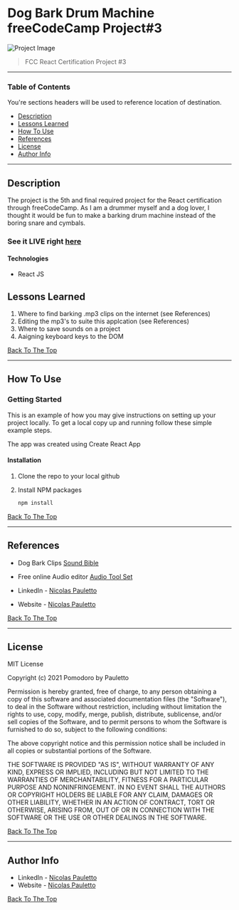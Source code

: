 # Dog Bark Drum Machine freeCodeCamp Project#3

![Project Image](https://user-images.githubusercontent.com/79706492/147692163-294591f3-0326-463b-80cf-52be075262e0.png)

> FCC React Certification Project #3
---

### Table of Contents
You're sections headers will be used to reference location of destination.

- [Description](#description)
- [Lessons Learned](#lessons-learned)
- [How To Use](#how-to-use)
- [References](#references)
- [License](#license)
- [Author Info](#author-info)

---

## Description

The project is the 5th and final required project for the React certification through freeCodeCamp.
As I am a drummer myself and a dog lover, I thought it would be fun to make a barking drum machine instead of
the boring snare and cymbals.

### See it LIVE right [here](https://nickp2791.github.io/Animal_Drum_Machine/)

#### Technologies

- React JS

## Lessons Learned

1. Where to find barking .mp3 clips on the internet (see References)
2. Editing the mp3's to suite this applcation (see References)
3. Where to save sounds on a project
4. Aaigning keyboard keys to the DOM

[Back To The Top](#dog-bark-drum-machine-freecodecamp-project#3)

---

## How To Use

### Getting Started

This is an example of how you may give instructions on setting up your project locally.
To get a local copy up and running follow these simple example steps.

The app was created using Create React App

#### Installation

1. Clone the repo to your local github

2. Install NPM packages
   ```sh
   npm install
   ```
[Back To The Top](#dog-bark-drum-machine-freecodecamp-project#3)

---

## References

- Dog Bark Clips [Sound Bible](https://soundbible.com/tags-dog-bark.html)
- Free online Audio editor [Audio Tool Set](https://audiotoolset.com/editor)

- LinkedIn - [Nicolas Pauletto](https://www.linkedin.com/in/nicolas-pauletto/)
- Website - [Nicolas Pauletto](https://nicolaspauletto.com)

[Back To The Top](#dog-bark-drum-machine-freecodecamp-project#3)

---

## License

MIT License

Copyright (c) 2021 Pomodoro by Pauletto

Permission is hereby granted, free of charge, to any person obtaining a copy
of this software and associated documentation files (the "Software"), to deal
in the Software without restriction, including without limitation the rights
to use, copy, modify, merge, publish, distribute, sublicense, and/or sell
copies of the Software, and to permit persons to whom the Software is
furnished to do so, subject to the following conditions:

The above copyright notice and this permission notice shall be included in all
copies or substantial portions of the Software.

THE SOFTWARE IS PROVIDED "AS IS", WITHOUT WARRANTY OF ANY KIND, EXPRESS OR
IMPLIED, INCLUDING BUT NOT LIMITED TO THE WARRANTIES OF MERCHANTABILITY,
FITNESS FOR A PARTICULAR PURPOSE AND NONINFRINGEMENT. IN NO EVENT SHALL THE
AUTHORS OR COPYRIGHT HOLDERS BE LIABLE FOR ANY CLAIM, DAMAGES OR OTHER
LIABILITY, WHETHER IN AN ACTION OF CONTRACT, TORT OR OTHERWISE, ARISING FROM,
OUT OF OR IN CONNECTION WITH THE SOFTWARE OR THE USE OR OTHER DEALINGS IN THE
SOFTWARE.

[Back To The Top](#dog-bark-drum-machine-freecodecamp-project#3)

---

## Author Info

- LinkedIn - [Nicolas Pauletto](https://www.linkedin.com/in/nicolas-pauletto/)
- Website - [Nicolas Pauletto](https://nicolaspauletto.com)

[Back To The Top](#dog-bark-drum-machine-freecodecamp-project#3)

